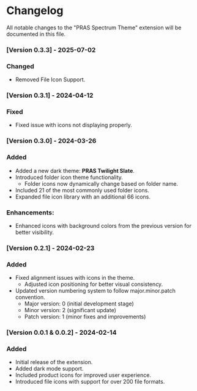 # Changelog

All notable changes to the "PRAS Spectrum Theme" extension will be documented in this file.

### [Version 0.3.3] - 2025-07-02

### Changed

- Removed File Icon Support.

### [Version 0.3.1] - 2024-04-12

### Fixed

- Fixed issue with icons not displaying properly.

### [Version 0.3.0] - 2024-03-26

### Added

- Added a new dark theme: **PRAS Twilight Slate**.
- Introduced folder icon theme functionality.
  - Folder icons now dynamically change based on folder name.
- Included 21 of the most commonly used folder icons.
- Expanded file icon library with an additional 66 icons.

### Enhancements:

- Enhanced icons with background colors from the previous version for better visibility.

### [Version 0.2.1] - 2024-02-23

### Added

- Fixed alignment issues with icons in the theme.
  - Adjusted icon positioning for better visual consistency.
- Updated version numbering system to follow major.minor.patch convention.
  - Major version: 0 (initial development stage)
  - Minor version: 2 (significant update)
  - Patch version: 1 (minor fixes and improvements)

### [Version 0.0.1 & 0.0.2] - 2024-02-14

### Added

- Initial release of the extension.
- Added dark mode support.
- Included product icons for improved user experience.
- Introduced file icons with support for over 200 file formats.
